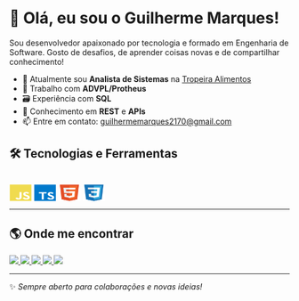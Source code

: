 # 👋 Olá, eu sou o Guilherme Marques!

Sou desenvolvedor apaixonado por tecnologia e formado em Engenharia de Software. Gosto de desafios, de aprender coisas novas e de compartilhar conhecimento!

- 💼 Atualmente sou **Analista de Sistemas** na [Tropeira Alimentos](https://www.tropeiraalimentos.com.br/)
- 🔭 Trabalho com **ADVPL/Protheus**
- 🗃️ Experiência com **SQL**
- 🔗 Conhecimento em **REST** e **APIs**
- 📫 Entre em contato: guilhermemarques2170@gmail.com

## 🛠️ Tecnologias e Ferramentas

<div style="display: inline_block"><br>
  <img align="center" alt="Guilherme-Js" height="30" width="40" src="https://raw.githubusercontent.com/devicons/devicon/master/icons/javascript/javascript-plain.svg">
  <img align="center" alt="Guilherme-Ts" height="30" width="40" src="https://raw.githubusercontent.com/devicons/devicon/master/icons/typescript/typescript-plain.svg">
  <img align="center" alt="Guilherme-HTML" height="30" width="40" src="https://raw.githubusercontent.com/devicons/devicon/master/icons/html5/html5-original.svg">
  <img align="center" alt="Guilherme-CSS" height="30" width="40" src="https://raw.githubusercontent.com/devicons/devicon/master/icons/css3/css3-original.svg">
</div>

---

## 🌎 Onde me encontrar

<div>
  <a href="https://www.instagram.com/oguilhermemarques/?hl=pt-br" target="_blank">
    <img src="https://img.shields.io/badge/-Instagram-%23E4405F?style=for-the-badge&logo=instagram&logoColor=white">
  </a>
  <a href="https://www.twitch.tv/dazaiwp" target="_blank">
    <img src="https://img.shields.io/badge/Twitch-9146FF?style=for-the-badge&logo=twitch&logoColor=white">
  </a>
  <a href="https://discord.gg/rhUwRW9m" target="_blank">
    <img src="https://img.shields.io/badge/Discord-7289DA?style=for-the-badge&logo=discord&logoColor=white">
  </a> 
  <a href="mailto:guilhermemarques2170@gmail.com" target="_blank">
    <img src="https://img.shields.io/badge/-Gmail-%23333?style=for-the-badge&logo=gmail&logoColor=white">
  </a>
  <a href="https://www.linkedin.com/in/guilhermemarques21/" target="_blank">
    <img src="https://img.shields.io/badge/-LinkedIn-%230077B5?style=for-the-badge&logo=linkedin&logoColor=white">
  </a>
</div>

---

✨ _Sempre aberto para colaborações e novas ideias!_
